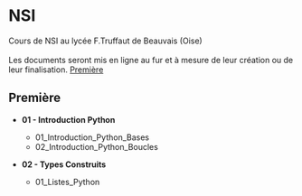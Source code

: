 # **NSI**
 Cours de NSI au lycée F.Truffaut de Beauvais (Oise) </br>
 </br>
 Les documents seront mis en ligne au fur et à mesure de leur création ou de leur finalisation.
 [Première](#title)
 
 
## **Première**
* **01 - Introduction Python**
  * 01_Introduction_Python_Bases
  * 02_Introduction_Python_Boucles

* **02 - Types Construits**
  * 01_Listes_Python

